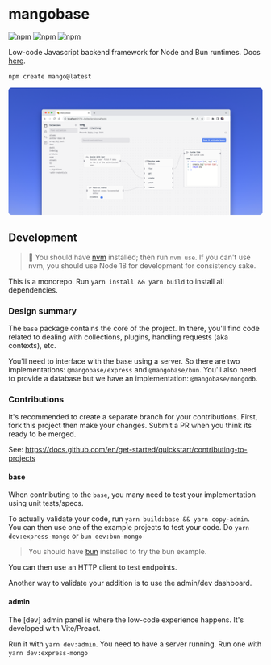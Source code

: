 # mangobase

[![npm](https://img.shields.io/npm/dm/mangobase)](https://www.npmjs.com/package/mangobase)
[![npm](https://img.shields.io/npm/v/mangobase)](https://www.npmjs.com/package/mangobase)
[![npm](https://img.shields.io/npm/l/mangobase)](https://www.npmjs.com/package/mangobase)

Low-code Javascript backend framework for Node and Bun runtimes. Docs [here](https://degreat.co.uk/mangobase).

```sh
npm create mango@latest
```

<p align="center">
  <picture>
  <source width="830" media="(prefers-color-scheme: dark)" srcset="assets/ss-dark.png">
			<source width="830" media="(prefers-color-scheme: light)" srcset="assets/ss-light.png">
			<img width="830" src="assets/ss-light.png" alt="Mangobase dashboard">
  </picture>
</p>

## Development

> 💽 You should have [nvm](https://github.com/nvm-sh/nvm) installed; then run `nvm use`. If you can't use nvm, you should use Node 18 for development for consistency sake.

This is a monorepo. Run `yarn install && yarn build` to install all dependencies.

### Design summary

The `base` package contains the core of the project. In there, you'll find code related to dealing with collections, plugins, handling requests (aka contexts), etc.

You'll need to interface with the base using a server. So there are two implementations: `@mangobase/express` and `@mangobase/bun`. You'll also need to provide a database but we have an implementation: `@mangobase/mongodb`.

### Contributions

It's recommended to create a separate branch for your contributions. First, fork this project then make your changes. Submit a PR when you think its ready to be merged.

See: https://docs.github.com/en/get-started/quickstart/contributing-to-projects

#### base

When contributing to the `base`, you many need to test your implementation using unit tests/specs.

To actually validate your code, run `yarn build:base && yarn copy-admin`. You can then use one of the example projects to test your code. Do `yarn dev:express-mongo` or `bun dev:bun-mongo`

> You should have [bun](https://bun.sh) installed to try the bun example.

You can then use an HTTP client to test endpoints.

Another way to validate your addition is to use the admin/dev dashboard.

#### admin

The [dev] admin panel is where the low-code experience happens. It's developed with Vite/Preact.

Run it with `yarn dev:admin`. You need to have a server running. Run one with `yarn dev:express-mongo`
